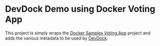 # DevDock Demo using Docker Voting App

This project is simply wraps the [Docker Samples Voting App](https://github.com/dockersamples/example-voting-app) project and adds the various metadata to be used by [DevDock](https://github.com/mikesir87/devdock).
